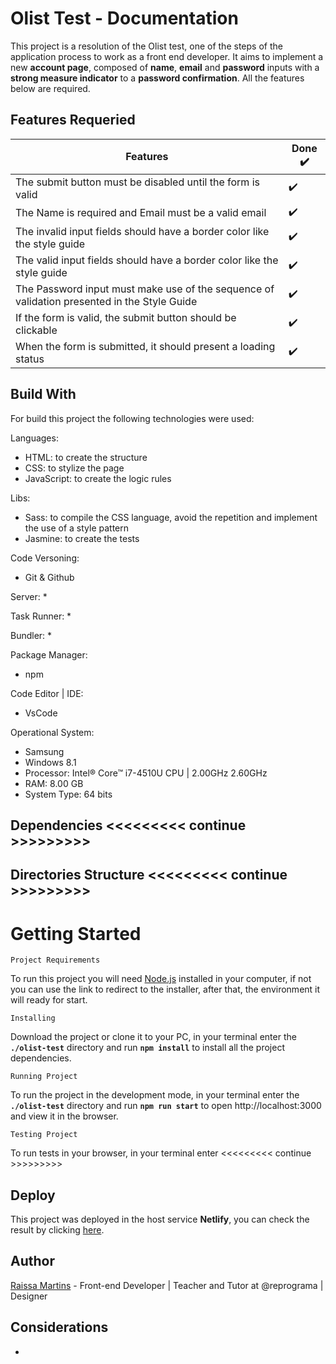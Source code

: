 # Olist Test - Documentation

This project is a resolution of the Olist test, one of the steps of the application process to work as a front end developer. It aims to implement a new **account page**, composed of **name**, **email** and **password** inputs with a **strong measure indicator** to a **password confirmation**. All the features below are required.

## Features Requeried

Features | Done ✔️
-------- | ------
The submit button must be disabled until the form is valid | ✔️
The Name is required and Email must be a valid email | ✔️
The invalid input fields should have a border color like the style guide | ✔️
The valid input fields should have a border color like the style guide | ✔️
The Password input must make use of the sequence of validation presented in the Style Guide | ✔️
If the form is valid, the submit button should be clickable | ✔️
When the form is submitted, it should present a loading status | ✔️  ️️️ ️️

## Build With

For build this project the following technologies were used: 

Languages:
* HTML: to create the structure
* CSS: to stylize the page
* JavaScript: to create the logic rules

Libs:  
* Sass: to compile the CSS language, avoid the repetition and implement the use of a style pattern
* Jasmine: to create the tests

Code Versoning:
* Git & Github

Server: 
* 

Task Runner:
* 

Bundler:
* 

Package Manager:
* npm

Code Editor | IDE:
* VsCode

Operational System: 
* Samsung 
* Windows 8.1
* Processor: Intel® Core™ i7-4510U CPU | 2.00GHz 2.60GHz
* RAM: 8.00 GB
* System Type: 64 bits

## Dependencies <<<<<<<<< continue >>>>>>>>>

## Directories Structure <<<<<<<<< continue >>>>>>>>>

# Getting Started

`Project Requirements`

To run this project you will need [Node.js](https://nodejs.org/en/) installed in your computer, if not you can use the link to redirect to the installer, after that, the environment it will ready for start. 

`Installing` 

Download the project or clone it to your PC, in your terminal enter the **`./olist-test`** directory and run **`npm install`** to install all the project dependencies.

`Running Project`

To run the project in the development mode, in your terminal enter the **`./olist-test`** directory and run **`npm run start`** to open http://localhost:3000 and view it in the browser.

`Testing Project`

To run tests in your browser, in your terminal enter <<<<<<<<< continue >>>>>>>>> 

## Deploy

This project was deployed in the host service **Netlify**, you can check the result by clicking [here]().

## Author

[Raissa Martins](https://www.linkedin.com/in/raissamartinsmenezes/) - Front-end Developer | Teacher and Tutor at @reprograma | Designer

## Considerations

* 
